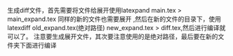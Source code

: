 生成diff文件，首先需要将文件给展开使用latexpand main.tex > main_expand.tex 同样的新的文件也需要展开 ,然后在新的文件的目录下，使用latexdiff old_expand.tex(绝对路径) new_expand.tex > diff.tex,然后进行编译就可以了。
注意要生成展开文件，其次要注意使用的是绝对路径，最后要在新的文件夹下面进行编译
